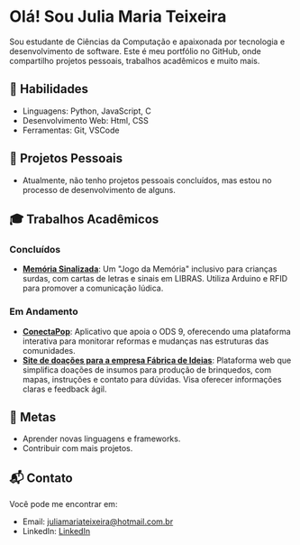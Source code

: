 # Olá! Sou Julia Maria Teixeira

Sou estudante de Ciências da Computação e apaixonada por tecnologia e desenvolvimento de software. Este é meu portfólio no GitHub, onde compartilho projetos pessoais, trabalhos acadêmicos e muito mais.

## 🚀 Habilidades
- Linguagens: Python, JavaScript, C
- Desenvolvimento Web: Html, CSS
- Ferramentas: Git, VSCode

## 📂 Projetos Pessoais
- Atualmente, não tenho projetos pessoais concluídos, mas estou no processo de desenvolvimento de alguns.

## 🎓 Trabalhos Acadêmicos
### Concluídos
- **[Memória Sinalizada](https://sites.google.com/cesar.school/g11-pcd-deficientes-auditivos/in%C3%ADcio)**: Um "Jogo da Memória" inclusivo para crianças surdas, com cartas de letras e sinais em LIBRAS. Utiliza Arduino e RFID para promover a comunicação lúdica.

### Em Andamento
- **[ConectaPop](link)**: Aplicativo que apoia o ODS 9, oferecendo uma plataforma interativa para monitorar reformas e mudanças nas estruturas das comunidades.
- **[Site de doações para a empresa Fábrica de Ideias](link)**: Plataforma web que simplifica doações de insumos para produção de brinquedos, com mapas, instruções e contato para dúvidas. Visa oferecer informações claras e feedback ágil.

## 🎯 Metas
- Aprender novas linguagens e frameworks.
- Contribuir com mais projetos.

## 📬 Contato
Você pode me encontrar em:
- Email: juliamariateixeira@hotmail.com.br
- LinkedIn: [LinkedIn](www.linkedin.com/in/juliamariateixeira)
